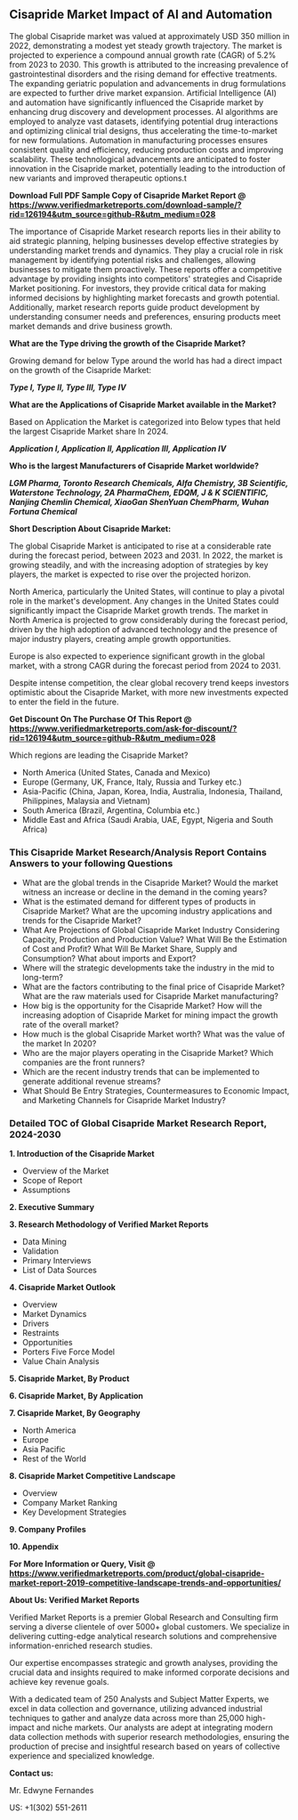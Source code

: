 <h2>Cisapride Market Impact of AI and Automation</h2>The global Cisapride market was valued at approximately USD 350 million in 2022, demonstrating a modest yet steady growth trajectory. The market is projected to experience a compound annual growth rate (CAGR) of 5.2% from 2023 to 2030. This growth is attributed to the increasing prevalence of gastrointestinal disorders and the rising demand for effective treatments. The expanding geriatric population and advancements in drug formulations are expected to further drive market expansion. Artificial Intelligence (AI) and automation have significantly influenced the Cisapride market by enhancing drug discovery and development processes. AI algorithms are employed to analyze vast datasets, identifying potential drug interactions and optimizing clinical trial designs, thus accelerating the time-to-market for new formulations. Automation in manufacturing processes ensures consistent quality and efficiency, reducing production costs and improving scalability. These technological advancements are anticipated to foster innovation in the Cisapride market, potentially leading to the introduction of new variants and improved therapeutic options.t</p><p id="" class=""><strong>Download Full PDF Sample Copy of Cisapride Market Report @ <a href="https://www.verifiedmarketreports.com/download-sample/?rid=126194&utm_source=github-R&utm_medium=028" target="_blank">https://www.verifiedmarketreports.com/download-sample/?rid=126194&utm_source=github-R&utm_medium=028</a></strong></p><p>The importance of&nbsp;Cisapride Market research reports lies in their ability to aid strategic planning, helping businesses develop effective strategies by understanding market trends and dynamics. They play a crucial role in risk management by identifying potential risks and challenges, allowing businesses to mitigate them proactively. These reports offer a competitive advantage by providing insights into competitors' strategies and Cisapride Market positioning. For investors, they provide critical data for making informed decisions by highlighting market forecasts and growth potential. Additionally, market research reports guide product development by understanding consumer needs and preferences, ensuring products meet market demands and drive business growth.</p><p><strong>What are the&nbsp;Type driving the growth of the Cisapride Market?</strong></p><p id="" class="">Growing demand for below Type around the world has had a direct impact on the growth of the Cisapride Market:</p><em><strong>Type I, Type II, Type III, Type IV</strong></em></p><strong>What are the&nbsp;Applications&nbsp;of Cisapride Market available in the Market?</strong></p><p id="" class="">Based on Application the Market is categorized into Below types that held the largest Cisapride Market share In 2024.</p><em><strong>Application I, Application II, Application III, Application IV</strong></em></p><strong>Who is the largest Manufacturers of Cisapride Market worldwide?</strong></p><p><em><strong>LGM Pharma, Toronto Research Chemicals, Alfa Chemistry, 3B Scientific, Waterstone Technology, 2A PharmaChem, EDQM, J & K SCIENTIFIC, Nanjing Chemlin Chemical, XiaoGan ShenYuan ChemPharm, Wuhan Fortuna Chemical</strong></em></p><p id="" class=""><strong>Short Description About Cisapride Market:</strong></p><p>The global Cisapride Market is anticipated to rise at a considerable rate during the forecast period, between 2023 and 2031. In 2022, the market is growing steadily, and with the increasing adoption of strategies by key players, the market is expected to rise over the projected horizon.</p><p>North America, particularly the United States, will continue to play a pivotal role in the market's development. Any changes in the United States could significantly impact the Cisapride Market growth trends. The market in North America is projected to grow considerably during the forecast period, driven by the high adoption of advanced technology and the presence of major industry players, creating ample growth opportunities.</p><p>Europe is also expected to experience significant growth in the global market, with a strong CAGR during the forecast period from 2024 to 2031.</p><p>Despite intense competition, the clear global recovery trend keeps investors optimistic about the Cisapride Market, with more new investments expected to enter the field in the future.</p><p id="" class=""><strong>Get Discount On The Purchase Of This Report @ <a href="https://www.verifiedmarketreports.com/ask-for-discount/?rid=126194&utm_source=github-R&utm_medium=028" target="_blank">https://www.verifiedmarketreports.com/ask-for-discount/?rid=126194&utm_source=github-R&utm_medium=028</a></strong></p>Which regions are leading the Cisapride Market?</p><ul><li>North America (United States, Canada and Mexico)</li><li>Europe (Germany, UK, France, Italy, Russia and Turkey etc.)</li><li>Asia-Pacific (China, Japan, Korea, India, Australia, Indonesia, Thailand, Philippines, Malaysia and Vietnam)</li><li>South America (Brazil, Argentina, Columbia etc.)</li><li>Middle East and Africa (Saudi Arabia, UAE, Egypt, Nigeria and South Africa)</li></ul><h3 id="" class="">This Cisapride Market Research/Analysis Report Contains Answers to your following Questions</h3><ul><li>What are the global trends in the Cisapride Market? Would the market witness an increase or decline in the demand in the coming years?</li><li>What is the estimated demand for different types of products in Cisapride Market? What are the upcoming industry applications and trends for the Cisapride Market?</li><li>What Are Projections of Global Cisapride Market Industry Considering Capacity, Production and Production Value? What Will Be the Estimation of Cost and Profit? What Will Be Market Share, Supply and Consumption? What about imports and Export?</li><li>Where will the strategic developments take the industry in the mid to long-term?</li><li>What are the factors contributing to the final price of Cisapride Market? What are the raw materials used for Cisapride Market manufacturing?</li><li>How big is the opportunity for the Cisapride Market? How will the increasing adoption of Cisapride Market for mining impact the growth rate of the overall market?</li><li>How much is the global Cisapride Market worth? What was the value of the market In 2020?</li><li>Who are the major players operating in the Cisapride Market? Which companies are the front runners?</li><li>Which are the recent industry trends that can be implemented to generate additional revenue streams?</li><li>What Should Be Entry Strategies, Countermeasures to Economic Impact, and Marketing Channels for Cisapride Market Industry?</li></ul><h3 id="" class="">Detailed TOC of Global Cisapride Market Research Report, 2024-2030</h3><p id="" class=""><strong>1. Introduction of the Cisapride Market</strong></p><ul><li>Overview of the Market</li><li>Scope of Report</li><li>Assumptions</li></ul><p id="" class=""><strong>2. Executive Summary</strong></p><p id="" class=""><strong>3. Research Methodology of Verified Market Reports</strong></p><ul><li>Data Mining</li><li>Validation</li><li>Primary Interviews</li><li>List of Data Sources</li></ul><p id="" class=""><strong>4. Cisapride Market Outlook</strong></p><ul><li>Overview</li><li>Market Dynamics</li><li>Drivers</li><li>Restraints</li><li>Opportunities</li><li>Porters Five Force Model</li><li>Value Chain Analysis</li></ul><p id="" class=""><strong>5. Cisapride Market, By Product</strong></p><p id="" class=""><strong>6. Cisapride Market, By Application</strong></p><p id="" class=""><strong>7. Cisapride Market, By Geography</strong></p><ul><li>North America</li><li>Europe</li><li>Asia Pacific</li><li>Rest of the World</li></ul><p id="" class=""><strong>8. Cisapride Market Competitive Landscape</strong></p><ul><li>Overview</li><li>Company Market Ranking</li><li>Key Development Strategies</li></ul><p id="" class=""><strong>9. Company Profiles</strong></p><p id="" class=""><strong>10. Appendix</strong></p><p id="" class=""><strong>For More Information or Query, Visit @ <a href="https://www.verifiedmarketreports.com/product/global-cisapride-market-report-2019-competitive-landscape-trends-and-opportunities/" target="_blank">https://www.verifiedmarketreports.com/product/global-cisapride-market-report-2019-competitive-landscape-trends-and-opportunities/</a></strong></p><p id="" class=""><strong>About Us: Verified Market Reports</strong></p><p id="" class="">Verified Market Reports is a premier Global Research and Consulting firm serving a diverse clientele of over 5000+ global customers. We specialize in delivering cutting-edge analytical research solutions and comprehensive information-enriched research studies.</p><p id="" class="">Our expertise encompasses strategic and growth analyses, providing the crucial data and insights required to make informed corporate decisions and achieve key revenue goals.</p><p id="" class="">With a dedicated team of 250 Analysts and Subject Matter Experts, we excel in data collection and governance, utilizing advanced industrial techniques to gather and analyze data across more than 25,000 high-impact and niche markets. Our analysts are adept at integrating modern data collection methods with superior research methodologies, ensuring the production of precise and insightful research based on years of collective experience and specialized knowledge.</p><p id="" class=""><strong>Contact us:</strong></p><p id="" class="">Mr. Edwyne Fernandes</p><p id="" class="">US: +1(302) 551-2611</p>